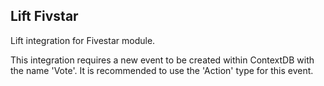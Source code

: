 Lift Fivstar
---------

Lift integration for Fivestar module.

This integration requires a new event to be created within ContextDB with the
name 'Vote'. It is recommended to use the 'Action' type for this event.
